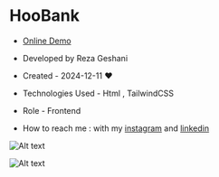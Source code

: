 # HooBank

- [Online Demo](https://rezageshaniweb.github.io/HooBank/)

- Developed by Reza Geshani

- Created - 2024-12-11 &hearts;
  
- Technologies Used - Html , TailwindCSS

- Role - Frontend

- How to reach me : with my [instagram](https://www.instagram.com/rezageshani_web) and [linkedin](http://www.linkedin.com/in/reza-geshani-web)


![Alt text](https://github.com/user-attachments/assets/57211913-c9fc-4b7f-aba5-af46cefb3200)

![Alt text](https://github.com/user-attachments/assets/35ca084e-04f8-4f61-ac68-7e8963285906)

